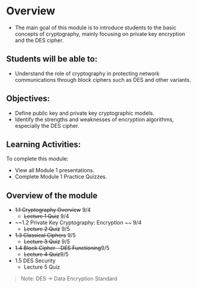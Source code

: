 # Overview

- The main goal of this module is to introduce students to the basic concepts of cryptography, mainly focusing on private key encryption and the DES cipher.

## Students will be able to:

- Understand the role of cryptography in protecting network communications through block ciphers such as DES and other variants.

## Objectives:

- Define public key and private key cryptographic models.
- Identify the strengths and weaknesses of encryption algorithms, especially the DES cipher.

## Learning Activities:

To complete this module:
- View all Module 1 presentations.
- Complete Module 1 Practice Quizzes.

## Overview of the module
- ~~1.1 Cryptography Overview~~ 9/4
    - ~~Lecture 1 Quiz~~ 9/4
- ~~1.2 Private Key Cryptography: Encryption ~~ 9/4
    - ~~Lecture 2 Quiz~~ 9/5
- ~~1.3 Classical Ciphers~~ 9/5
    - ~~Lecture 3 Quiz~~ 9/5
- ~~1.4 Block Cipher - DES Functioning~~9/5
    - ~~Lecture 4 Quiz~~9/5
- 1.5 DES Security 
    - Lecture 5 Quiz

> Note: DES -> Data Encryption Standard
        